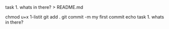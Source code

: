 task 1. whats in there? > README.md

chmod u+x 1-listit
git add .
git commit -m my first commit
echo task 1. whats in there?
